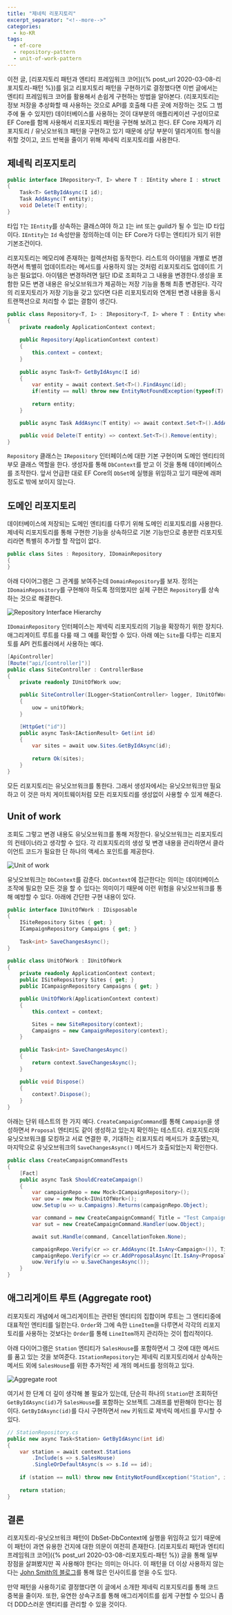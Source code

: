 ```yaml
---
title: "제네릭 리포지토리"
excerpt_separator: "<!--more-->"
categories:
  - ko-KR
tags:
  - ef-core
  - repository-pattern
  - unit-of-work-pattern
---
```

이전 글, [리포지토리 패턴과 엔티티 프레임워크 코어]({% post_url 2020-03-08-리포지토리-패턴 %})를 읽고 리포지토리 패턴을 구현하기로 결정했다면 이번 글에서는 엔티티 프레임워크 코어를 활용해서 손쉽게 구현하는 방법을 알아본다. (리포지토리는 정보 저장을 추상화할 때 사용하는 것으로 API를 호출해 다른 곳에 저장하는 것도 그 범주에 둘 수 있지만) 데이터베이스를 사용하는 것이 대부분의 애플리케이션 구성이므로 EF Core를 함께 사용해서 리포지토리 패턴을 구현해 보려고 한다. EF Core 자체가 리포지토리 / 유닛오브워크 패턴을 구현하고 있기 때문에 상당 부분이 델리게이트 형식을 취할 것이고, 코드 반복을 줄이기 위해 제네릭 리포지토리를 사용한다.
<!--more-->

## 제네릭 리포지토리

```csharp
public interface IRepository<T, I> where T : IEntity where I : struct
{
    Task<T> GetByIdAsync(I id);
    Task AddAsync(T entity);
    void Delete(T entity);
}
```

타입 `T`는 `IEntity`를 상속하는 클래스여야 하고 `I`는 int 또는 guild가 될 수 있는 ID 타입이다. `IEntity`는 `Id` 속성만을 정의하는데 이는 EF Core가 다루는 엔티티가 되기 위한 기본조건이다.

리포지토리는 메모리에 존재하는 컬렉션처럼 동작한다. 리스트의 아이템을 개별로 변경하면서 특별히 업데이트라는 메서드를 사용하지 않는 것처럼 리포지토리도 업데이트 기능은 필요없다. 아이템은 변경하려면 일단 ID로 조회하고 그 내용을 변경한다.생성을 포함한 모든 변경 내용은 유닛오브워크가 제공하는 저장 기능을 통해 최종 변경된다. 각각의 리포지토리가 저장 기능을 갖고 있다면 다른 리포지토리와 연계된 변경 내용을 동시 트랜잭션으로 처리할 수 없는 결함이 생긴다.

```csharp
public class Repository<T, I> : IRepository<T, I> where T : Entity where I : struct
{
    private readonly ApplicationContext context;
    
    public Repository(ApplicationContext context)
    {
        this.context = context;
    }
    
    public async Task<T> GetByIdAsync(I id)
    {
        var entity = await context.Set<T>().FindAsync(id);
        if(entity == null) throw new EntityNotFoundException(typeof(T).Name, id);
        
        return entity;
    }

    public async Task AddAsync(T entity) => await context.Set<T>().AddAsync(entity);

    public void Delete(T entity) => context.Set<T>().Remove(entity);
}
```

`Repository` 클래스는 `IRepository` 인터페이스에 대한 기본 구현이며 도메인 엔티티의 부모 클래스 역할을 한다. 생성자를 통해 `DbContext`를 받고 이 것을 통해 데이터베이스를 조작한다. 앞서 언급한 대로 EF Core의 `DbSet`에 실행을 위임하고 있기 때문에 래퍼정도로 밖에 보이지 않는다. 

## 도메인 리포지토리

데이터베이스에 저장되는 도메인 엔티티를 다루기 위해 도메인 리포지토리를 사용한다. 제네릭 리포지토리를 통해 구현한 기능을 상속하므로 기본 기능만으로 충분한 리포지토리라면 특별히 추가할 할 작업이 없다.

```csharp
public class Sites : Repository, IDomainRepository
{
}
```

 아래 다이어그램은 그 관계를 보여주는데 `DomainRepository`를 보자. 정의는 `IDomainRepository`를 구현해야 하도록 정의했지만 실제 구현은 `Repository`를 상속하는 것으로 해결한다.

![Repository Interface Hierarchy](../../images/repository-inheritance-hierarchy.png)

`IDomainRepository` 인터페이스는 제넥릭 리포지토리의 기능을 확장하기 위한 장치다. 애그리게이트 루트를 다룰 때 그 예를 확인할 수 있다. 아래 예는 `Site`를 다루는 리포지토를 API 컨트롤러에서 사용하는 예다.

```csharp
[ApiController]
[Route("api/[controller]")]
public class SiteController : ControllerBase
{
    private readonly IUnitOfWork uow;

    public SiteController(ILogger<StationController> logger, IUnitOfWork unitOfWork)
    {
        uow = unitOfWork;
    }

    [HttpGet("id")]
    public async Task<IActionResult> Get(int id)
    {
        var sites = await uow.Sites.GetByIdAsync(id);
        
        return Ok(sites);
    }
}
```

모든 리포지토리는 유닛오브워크를 통한다. 그래서 생성자에서는 유닛오브워크만 필요하고 이 것은 마치 게이트웨이처럼 모든 리포지토리를 생성없이 사용할 수 있게 해준다.

## Unit of work

조회도 그렇고 변경 내용도 유닛오브워크를 통해 저장한다. 유닛오브워크는 리포지토리의 컨테이너라고 생각할 수 있다. 각 리포지토리의 생성 및 변경 내용을 관리하면서 클라이언트 코드가 필요한 단 하나의 액세스 포인트를 제공한다. 

![Unit of work](../../images/unit-of-work.png)

유닛오브워크는 `DbContext`를 감춘다. `DbContext`에 접근한다는 의미는 데이터베이스 조작에 필요한 모든 것을 할 수 있다는 의미이기 때문에 이런 위험을 유닛오브워크를 통해 예방할 수 있다. 아래에 간단한 구현 내용이 있다.

```csharp
public interface IUnitOfWork : IDisposable
{
    ISiteRepository Sites { get; }
    ICampaignRepository Campaigns { get; }
    
    Task<int> SaveChangesAsync();
}

public class UnitOfWork : IUnitOfWork
{
    private readonly ApplicationContext context;
    public ISiteRepository Sites { get; }
    public ICampaignRepository Campaigns { get; }

    public UnitOfWork(ApplicationContext context)
    {
        this.context = context;

        Sites = new SiteRepository(context);
        Campaigns = new CampaignRepository(context);
    }
    
    public Task<int> SaveChangesAsync()
    {
        return context.SaveChangesAsync();
    }

    public void Dispose()
    {
        context?.Dispose();
    }
}
```

아래는 단위 테스트의 한 가지 예다. `CreateCampaignCommand`를 통해 `Campaign`을 생성하면서 `Proposal` 엔티티도 걑이 생성하고 있는지 확인하는 테스트다. 리포지토리와 유닛오브워크를 모킹하고 서로 연결한 후, 기대하는 리포지토리 메서드가 호출됐는지, 마지막으로 유닛오브워크의 `SaveChangesAsync()` 메서드가 호출되었는지 확인한다.

```csharp
public class CreateCampaignCommandTests
{
    [Fact]
    public async Task ShouldCreateCampaign()
    {
        var campaignRepo = new Mock<ICampaignRepository>();
        var uow = new Mock<IUnitOfWork>();
        uow.Setup(u => u.Campaigns).Returns(campaignRepo.Object);

        var command = new CreateCampaignCommand{ Title = "Test Campaign"};
        var sut = new CreateCampaignCommand.Handler(uow.Object);

        await sut.Handle(command, CancellationToken.None);

        campaignRepo.Verify(cr => cr.AddAsync(It.IsAny<Campaign>()), Times.Once);
        campaignRepo.Verify(cr => cr.AddProposalAsync(It.IsAny<Proposal>()), Times.Once());
        uow.Verify(u => u.SaveChangesAsync());
    }
}
```

## 애그리게이트 루트 (Aggregate root)

리포지토리 개념에서 애그리게이트는 관련된 엔티티의 집합이며 루트는 그 엔티티중에 대표적인 엔티티를 일컫는다. `Order`와 그에 속한 `LineItem`을 다루면서 각각의 리포지토리를 사용하는 것보다는 `Order`를 통해 `LineItem`까지 관리하는 것이 합리적이다.

아래 다이어그램은 `Station` 엔티티가 `SalesHouse`를 포함하면서 그 것에 대한 메서드를 품고 있는 것을 보여준다. `IStationRepository`는 제네릭 리포지토리에서 상속하는 메서드 외에 `SalesHouse`를 위한 추가적인 세 개의 메서드를 정의하고 있다.

![Aggregate root](../../images/aggregate-root.png)

여기서 한 단계 더 깊이 생각해 볼 필요가 있는데, 단순히 하나의 `Station`만 조회하던 `GetByIdAsync(id)`가 `SalesHouse`를 포함하는 오브젝트 그래프를 반환해야 한다는 점이다. `GetByIdAsync(id)`를 다시 구현하면서 `new` 키워드로 제넥릭 메서드를 무시할 수 있다.

```csharp
// StationRepository.cs
public new async Task<Station> GetByIdAsync(int id)
{
    var station = await context.Stations
        .Include(s => s.SalesHouse)
        .SingleOrDefaultAsync(s => s.Id == id);
    
    if (station == null) throw new EntityNotFoundException("Station", id);
    
    return station;
}
```

## 결론

리포지토리-유닛오브워크 패턴이 DbSet-DbContext에 실행을 위임하고 있기 때문에 이 패턴이 과연 유용한 건지에 대한 의문이 여전히 존재한다. [리포지토리 패턴과 엔티티 프레임워크 코어]({% post_url 2020-03-08-리포지토리-패턴 %}) 글을 통해 일부 장점을 살펴봤지만 꼭 사용해야 한다는 의미는 아니다. 이 패턴을 더 이상 사용하지 않는다는 [John Smith의 블로그](https://www.thereformedprogrammer.net/)를 통해 많은 인사이트를 얻을 수도 있다.

만약 패턴을 사용하기로 결정했다면 이 글에서 소개한 제네릭 리포지토리를 통해 코드 중복을 줄이자. 또한, 유연한 상속구조를 통해 애그리게이트를 쉽게 구현할 수 있으니 좀더 DDD스러운 엔티티를 관리할 수 있을 것이다.
